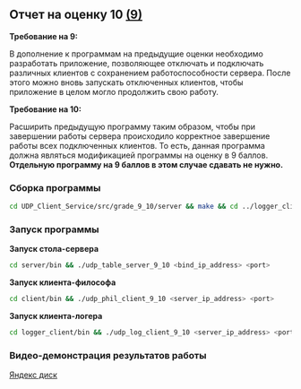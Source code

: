 ## Отчет на оценку 10 [(9)](https://disk.yandex.ru/i/7LdT9FbOi3pCXw)

**Требование на 9:**

В дополнение к программам на предыдущие оценки необходимо разработать приложение, позволяющее отключать и подключать различных клиентов с сохранением работоспособности сервера. После этого можно вновь запускать отключенных клиентов, чтобы приложение в целом могло продолжить свою работу.

**Требование на 10:**

Расширить предыдущую программу таким образом, чтобы при завершении работы сервера происходило корректное завершение работы всех подключенных клиентов. То есть, данная программа должна являться модификацией программы на оценку в 9 баллов. **Отдельную программу на 9 баллов в этом случае сдавать не нужно.**

### Сборка программы

```sh
cd UDP_Client_Service/src/grade_9_10/server && make && cd ../logger_client && make && cd ../client && make
```

### Запуск программы

**Запуск стола-сервера**

```sh
cd server/bin && ./udp_table_server_9_10 <bind_ip_address> <port>
```

**Запуск клиента-философа**

```sh
cd client/bin && ./udp_phil_client_9_10 <server_ip_address> <port>
```

**Запуск клиента-логера**

```sh
cd logger_client/bin && ./udp_log_client_9_10 <server_ip_address> <port>
```

### Видео-демонстрация результатов работы

[Яндекс диск](https://disk.yandex.ru/i/YCMPFEpb9vT-uQ)